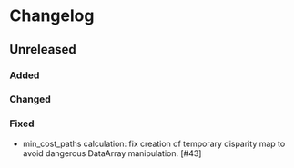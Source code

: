 # Changelog

## Unreleased

### Added

### Changed

### Fixed

-  min_cost_paths calculation: fix creation of temporary disparity map to avoid dangerous DataArray manipulation. [#43] 




